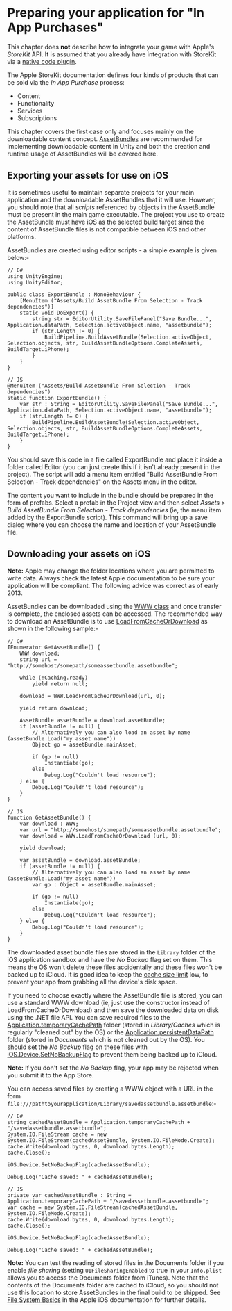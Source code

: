 Preparing your application for "In App Purchases"
=================================================


This chapter does **not** describe how to integrate your game with Apple's _StoreKit_ API. It is assumed that you already have integration with StoreKit via a [native code plugin](Plugins).

The Apple StoreKit documentation defines four kinds of products that can be sold via the _In App Purchase_ process: 

* Content
* Functionality
* Services
* Subscriptions

This chapter covers the first case only and focuses mainly on the downloadable content concept. [AssetBundles](ScriptRef:AssetBundle.html) are recommended for implementing downloadable content in Unity and both the creation and runtime usage of AssetBundles will be covered here.

Exporting your assets for use on iOS
------------------------------------

It is sometimes useful to maintain separate projects for your main application and the downloadable AssetBundles that it will use. However, you should note that all _scripts_ referenced by objects in the AssetBundle must be present in the main game executable. The project you use to create the AssetBundle must have iOS as the selected build target since the content of AssetBundle files is not compatible between iOS and other platforms.

AssetBundles are created using editor scripts - a simple example is given below:-


````
// C#
using UnityEngine;
using UnityEditor;

public class ExportBundle : MonoBehaviour {
	[MenuItem ("Assets/Build AssetBundle From Selection - Track dependencies")]
	static void DoExport() {
		string str = EditorUtility.SaveFilePanel("Save Bundle...", Application.dataPath, Selection.activeObject.name, "assetbundle");
		if (str.Length != 0) {
			BuildPipeline.BuildAssetBundle(Selection.activeObject, Selection.objects, str, BuildAssetBundleOptions.CompleteAssets, BuildTarget.iPhone);
		}
	}
}

// JS
@MenuItem ("Assets/Build AssetBundle From Selection - Track dependencies")
static function ExportBundle() {
	var str : String = EditorUtility.SaveFilePanel("Save Bundle...", Application.dataPath, Selection.activeObject.name, "assetbundle");
	if (str.Length != 0) {
		BuildPipeline.BuildAssetBundle(Selection.activeObject, Selection.objects, str, BuildAssetBundleOptions.CompleteAssets, BuildTarget.iPhone);
	}
}
````

You should save this code in a file called ExportBundle and place it inside a folder called Editor (you can just create this if it isn't already present in the project). The script will add a menu item entitled "Build AssetBundle From Selection - Track dependencies" on the Assets menu in the editor.

The content you want to include in the bundle should be prepared in the form of prefabs. Select a prefab in the Project view and then select _Assets &gt; Build AssetBundle From Selection - Track dependencies_ (ie, the menu item added by the ExportBundle script). This command will bring up a save dialog where you can choose the name and location of your AssetBundle file.


Downloading your assets on iOS
------------------------------


**Note:** Apple may change the folder locations where you are permitted to write data. Always check the latest Apple documentation to be sure your application will be compliant. The following advice was correct as of early 2013.

AssetBundles can be downloaded using the [WWW class](ScriptRef:WWW.html) and once transfer is complete, the enclosed assets can be accessed. The recommended way to download an AssetBundle is to use [LoadFromCacheOrDownload](ScriptRef:WWW.LoadFromCacheOrDownload.html) as shown in the following sample:-


````
// C#
IEnumerator GetAssetBundle() {
	WWW download;
	string url = "http://somehost/somepath/someassetbundle.assetbundle";

	while (!Caching.ready)
		yield return null;

	download = WWW.LoadFromCacheOrDownload(url, 0);

	yield return download;

	AssetBundle assetBundle = download.assetBundle;
	if (assetBundle != null) {
		// Alternatively you can also load an asset by name (assetBundle.Load("my asset name"))
		Object go = assetBundle.mainAsset;
			
		if (go != null)
			Instantiate(go);
		else
			Debug.Log("Couldn't load resource");	
	} else {
		Debug.Log("Couldn't load resource");	
	}
}

// JS
function GetAssetBundle() {
	var download : WWW;
	var url = "http://somehost/somepath/someassetbundle.assetbundle";
	var download = WWW.LoadFromCacheOrDownload (url, 0);

	yield download;

	var assetBundle = download.assetBundle;
	if (assetBundle != null) {
		// Alternatively you can also load an asset by name (assetBundle.Load("my asset name"))
		var go : Object = assetBundle.mainAsset;
			
		if (go != null)
			Instantiate(go);
		else
			Debug.Log("Couldn't load resource");	
	} else {
		Debug.Log("Couldn't load resource");	
	}
}
````

The downloaded asset bundle files are stored in the `Library` folder of the iOS application sandbox and have the _No Backup_ flag set on them. This means the OS won't delete these files accidentally and these files won't be backed up to iCloud. It is good idea to keep the [cache size limit](ScriptRef:Caching-maximumAvailableDiskSpace.html) low, to prevent your app from grabbing all the device's disk space.

If you need to choose exactly where the AssetBundle file is stored, you can use a standard WWW download (ie, just use the constructor instead of LoadFromCacheOrDownload) and then save the downloaded data on disk using the .NET file API. You can save required files to the [Application.temporaryCachePath](ScriptRef:Application-temporaryCachePath.html) folder (stored in _Library/Caches_ which is regularly "cleaned out" by the OS) or the [Application.persistentDataPath](ScriptRef:Application-persistentDataPath.html) folder (stored in _Documents_ which is not cleaned out by the OS). You should set the _No Backup_ flag on these files with [iOS.Device.SetNoBackupFlag](ScriptRef:iOS.Device.SetNoBackupFlag.html) to prevent them being backed up to iCloud.

**Note:** If you don't set the _No Backup_ flag, your app may be rejected when you submit it to the App Store.

You can access saved files by creating a WWW object with a URL in the form `file:///pathtoyourapplication/Library/savedassetbundle.assetbundle`:-



````
// C#
string cachedAssetBundle = Application.temporaryCachePath + "/savedassetbundle.assetbundle"; 
System.IO.FileStream cache = new System.IO.FileStream(cachedAssetBundle, System.IO.FileMode.Create);
cache.Write(download.bytes, 0, download.bytes.Length);
cache.Close();

iOS.Device.SetNoBackupFlag(cachedAssetBundle);

Debug.Log("Cache saved: " + cachedAssetBundle);

// JS
private var cachedAssetBundle : String = Application.temporaryCachePath + "/savedassetbundle.assetbundle"; 
var cache = new System.IO.FileStream(cachedAssetBundle, System.IO.FileMode.Create);
cache.Write(download.bytes, 0, download.bytes.Length);
cache.Close();

iOS.Device.SetNoBackupFlag(cachedAssetBundle);

Debug.Log("Cache saved: " + cachedAssetBundle);
````


**Note:** You can test the reading of stored files in the Documents folder if you enable _file sharing_ (setting `UIFileSharingEnabled` to true in your `Info.plist` allows you to access the Documents folder from iTunes). Note that the contents of the Documents folder are cached to iCloud, so you should not use this location to store AssetBundles in the final build to be shipped. See [File System Basics](http://developer.apple.com/library/ios/documentation/FileManagement/Conceptual/FileSystemProgrammingGUide/FileSystemOverview/FileSystemOverview.html) in the Apple iOS documentation for further details.
